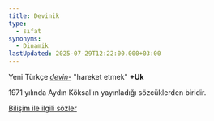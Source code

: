 ```yaml
---
title: Devinik
type:
  - sıfat
synonyms:
  - Dinamik
lastUpdated: 2025-07-29T12:22:00.000+03:00
---
```

Yeni Türkçe [_devin-_](/sozluk/devinmek) "hareket etmek" **+Uk**

1971 yılında Aydın Köksal'ın yayınladığı sözcüklerden biridir.

[Bilişim ile ilgili sözler](/yazilar/02_bilişim)
